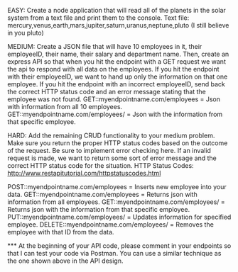 
EASY: Create a node application that will read all of the planets in the solar system from a text file and print them to the console.
Text file: mercury,venus,earth,mars,jupiter,saturn,uranus,neptune,pluto (I still believe in you pluto)  
 
MEDIUM: Create a JSON file that will have 10 employees in it, their employeeID, their name, their salary and department name.
Then, create an express API so that when you hit the endpoint with a GET request we want the api to respond with all data on the employees.
If you hit the endpoint with their employeeID, we want to hand up only the information on that one employee.
If you hit the endpoint with an incorrect employeeID, send back the correct HTTP status code and an error message stating that the employee was not found.
GET::myendpointname.com/employees = Json with information from all 10 employees.
GET::myendpointname.com/employees/<employeeID> = Json with the information from that specific employee.
 
HARD: Add the remaining CRUD functionality to your medium problem.
Make sure you return the proper HTTP status codes based on the outcome of the request. Be sure to implement error checking here.
If an invalid request is made, we want to return some sort of error message and the correct HTTP status code for the situation.
HTTP Status Codes: http://www.restapitutorial.com/httpstatuscodes.html

 
POST::myendpointname.com/employees  =  Inserts new employee into your data.
GET::myendpointname.com/employees = Returns json with information from all employees.
GET::myendpointname.com/employees/<employeeID>  =  Returns json with the information from that specific employee.
PUT::myendpointname.com/employees/<employeeID>  =  Updates information for specified employee.
DELETE::myendpointname.com/employees/<employeeID>  =  Removes the employee with that ID from the data.

*** At the beginning of your API code, please comment in your endpoints so that I can test your code via Postman.
You can use a similar technique as the one shown above in the API design.